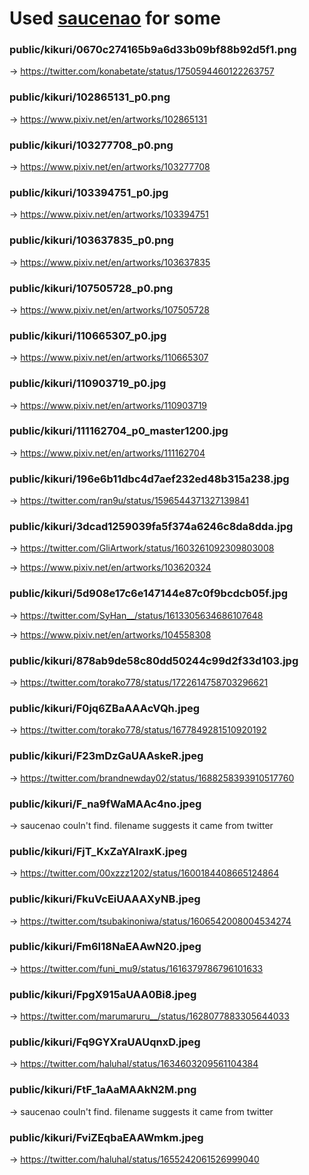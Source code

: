 # Used [saucenao](https://saucenao.com/) for some

### public/kikuri/0670c274165b9a6d33b09bf88b92d5f1.png
-> https://twitter.com/konabetate/status/1750594460122263757

### public/kikuri/102865131_p0.png
-> https://www.pixiv.net/en/artworks/102865131

### public/kikuri/103277708_p0.png
-> https://www.pixiv.net/en/artworks/103277708

### public/kikuri/103394751_p0.jpg
-> https://www.pixiv.net/en/artworks/103394751

### public/kikuri/103637835_p0.png
-> https://www.pixiv.net/en/artworks/103637835

### public/kikuri/107505728_p0.png
-> https://www.pixiv.net/en/artworks/107505728

### public/kikuri/110665307_p0.jpg
-> https://www.pixiv.net/en/artworks/110665307

### public/kikuri/110903719_p0.jpg
-> https://www.pixiv.net/en/artworks/110903719

### public/kikuri/111162704_p0_master1200.jpg
-> https://www.pixiv.net/en/artworks/111162704

### public/kikuri/196e6b11dbc4d7aef232ed48b315a238.jpg
-> https://twitter.com/ran9u/status/1596544371327139841

### public/kikuri/3dcad1259039fa5f374a6246c8da8dda.jpg
-> https://twitter.com/GliArtwork/status/1603261092309803008

-> https://www.pixiv.net/en/artworks/103620324

### public/kikuri/5d908e17c6e147144e87c0f9bcdcb05f.jpg
-> https://twitter.com/SyHan__/status/1613305634686107648

-> https://www.pixiv.net/en/artworks/104558308

### public/kikuri/878ab9de58c80dd50244c99d2f33d103.jpg
-> https://twitter.com/torako778/status/1722614758703296621

### public/kikuri/F0jq6ZBaAAAcVQh.jpeg
-> https://twitter.com/torako778/status/1677849281510920192

### public/kikuri/F23mDzGaUAAskeR.jpeg
-> https://twitter.com/brandnewday02/status/1688258393910517760

### public/kikuri/F_na9fWaMAAc4no.jpeg
-> saucenao couln't find. filename suggests it came from twitter

### public/kikuri/FjT_KxZaYAIraxK.jpeg
-> https://twitter.com/00xzzz1202/status/1600184408665124864

### public/kikuri/FkuVcEiUAAAXyNB.jpeg
-> https://twitter.com/tsubakinoniwa/status/1606542008004534274

### public/kikuri/Fm6I18NaEAAwN20.jpeg
-> https://twitter.com/funi_mu9/status/1616379786796101633

### public/kikuri/FpgX915aUAA0Bi8.jpeg
-> https://twitter.com/marumaruru__/status/1628077883305644033

### public/kikuri/Fq9GYXraUAUqnxD.jpeg
-> https://twitter.com/haluhal/status/1634603209561104384

### public/kikuri/FtF_1aAaMAAkN2M.png
-> saucenao couln't find. filename suggests it came from twitter

### public/kikuri/FviZEqbaEAAWmkm.jpeg
-> https://twitter.com/haluhal/status/1655242061526999040

